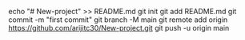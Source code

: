 echo "# New-project" >> README.md
git init
git add README.md
git commit -m "first commit"
git branch -M main
git remote add origin https://github.com/arijitc30/New-project.git
git push -u origin main
